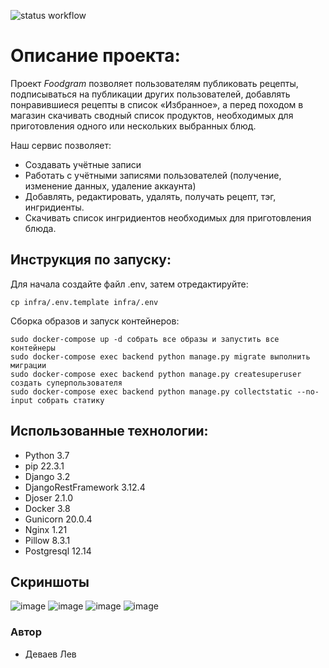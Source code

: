 ![status workflow](https://github.com/Exxxxpo/foodgram-project-react/actions/workflows/foodgram_workflow.yml/badge.svg)

# Описание проекта:

Проект *Foodgram* позволяет пользователям публиковать рецепты, подписываться
на публикации других пользователей, добавлять понравившиеся рецепты в список
«Избранное», а перед походом в магазин скачивать сводный список продуктов,
необходимых для приготовления одного или нескольких выбранных блюд.

Наш сервис позволяет:

* Создавать учётные записи
* Работать с учётными записями пользователей (получение, изменение данных, удаление аккаунта)
* Добавлять, редактировать, удалять, получать рецепт, тэг, ингридиенты.
* Скачивать список ингридиентов необходимых для приготовления блюда.

## Инструкция по запуску:
Для начала создайте файл .env, затем отредактируйте:
```
cp infra/.env.template infra/.env
```
Сборка образов и запуск контейнеров:
```
sudo docker-compose up -d собрать все образы и запустить все контейнеры
sudo docker-compose exec backend python manage.py migrate выполнить миграции
sudo docker-compose exec backend python manage.py createsuperuser создать суперпользователя
sudo docker-compose exec backend python manage.py collectstatic --no-input собрать статику
```

## Использованные технологии:

* Python 3.7
* pip 22.3.1
* Django 3.2
* DjangoRestFramework 3.12.4
* Djoser 2.1.0
* Docker 3.8
* Gunicorn 20.0.4
* Nginx 1.21
* Pillow 8.3.1
* Postgresql 12.14

## Скриншоты
![image](https://github.com/Exxxxpo/foodgram-project-react/assets/102860715/d88399cf-3155-4393-b350-468b30a72952)
![image](https://github.com/Exxxxpo/foodgram-project-react/assets/102860715/749a86d6-2c8b-4e86-a853-5f66cf91211a)
![image](https://github.com/Exxxxpo/foodgram-project-react/assets/102860715/405e1b70-0d67-4870-a673-74c557d0c494)
![image](https://github.com/Exxxxpo/foodgram-project-react/assets/102860715/df9b9d94-5821-4b8e-ab07-efc3808c66fa)


### Автор

- Деваев Лев
